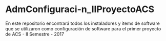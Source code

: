# AdmConfiguraci-n_IIProyectoACS
En este repositorio encontrará todos los instaladores y items de software que se utilizaron como configuración de software para el primer proyecto de ACS - II Semestre - 2017 

